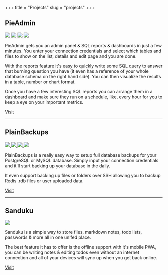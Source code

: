 +++
title = "Projects"
slug = "projects"
+++

## PieAdmin

<div class="gallery">
  <a href="/images/projects/pieadmin/homepage.png" target="_blank">
    <img src="/images/projects/pieadmin/homepage.png" />
  </a>
  <a href="/images/projects/pieadmin/dashboard.png" target="_blank">
    <img src="/images/projects/pieadmin/dashboard.png" />
  </a>
  <a href="/images/projects/pieadmin/report.png" target="_blank">
    <img src="/images/projects/pieadmin/report.png" />
  </a>
  <a href="/images/projects/pieadmin/view.png" target="_blank">
    <img src="/images/projects/pieadmin/view.png" />
  </a>
</div>

PieAdmin gets you an admin panel & SQL reports & dashboards in just a few
minutes. You enter your connection credentials and select which tables and
files to show on the list, details and edit page and you are done.

With the reports feature it's easy to quickly write some SQL query to answer
that burning question you have (it even has a reference of your whole database
schema on the right hand side). You can then visualize the results in a table,
number or chart format.

Once you have a few interesting SQL reports you can arrange them in a dashboard
and make sure they run on a schedule, like, every hour for you to keep a eye
on your important metrics.

<a href="https://www.pieadmin.com/" target="_blank" class="button">Visit</a>

---

## PlainBackups

<div class="gallery">
  <a href="/images/projects/plainbackups/homepage.png" target="_blank">
    <img src="/images/projects/plainbackups/homepage.png" />
  </a>
  <a href="/images/projects/plainbackups/list.png" target="_blank">
    <img src="/images/projects/plainbackups/list.png" />
  </a>
  <a href="/images/projects/plainbackups/target.png" target="_blank">
    <img src="/images/projects/plainbackups/target.png" />
  </a>
  <a href="/images/projects/plainbackups/members.png" target="_blank">
    <img src="/images/projects/plainbackups/members.png" />
  </a>
</div>

PlainBackups is a really easy way to setup full database backups for your
PostgreSQL or MySQL database. Simply input your connection credentials and
it'll start backing up your database in the daily.

It even support backing up files or folders over SSH allowing you to backup
Redis .rdb files or user uploaded data.

<a href="https://www.plainbackups.com/" target="_blank" class="button">Visit</a>

---

## Sanduku

<div class="gallery">
  <a href="/images/projects/sanduku/view.png" target="_blank">
    <img src="/images/projects/sanduku/view.png" />
  </a>
</div>

Sanduku is a simple way to store files, markdown notes, todo lists, passwords &
more all in one unifed place.

The best feature it has to offer is the offline support with it's mobile PWA,
you can be writing notes & editing todos even without an internet connection
and all of your devices will sync up when you get back online.

<a href="https://sanduku.atriumph.com/" target="_blank" class="button">Visit</a>

